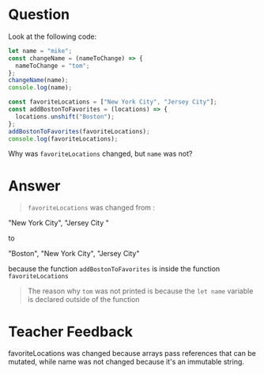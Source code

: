 # Question

Look at the following code:

```js
let name = "mike";
const changeName = (nameToChange) => {
  nameToChange = "tom";
};
changeName(name);
console.log(name);

const favoriteLocations = ["New York City", "Jersey City"];
const addBostonToFavorites = (locations) => {
  locations.unshift("Boston");
};
addBostonToFavorites(favoriteLocations);
console.log(favoriteLocations);
```

Why was `favoriteLocations` changed, but `name` was not?

# Answer
> `favoriteLocations` was changed from :

"New York City", "Jersey City " 

to

"Boston", "New York City", "Jersey City" 

because the function `addBostonToFavorites` is inside the function `favoriteLocations`

> The reason why `tom` was not printed is because the `let name` variable is declared outside of the function

# Teacher Feedback
favoriteLocations was changed because arrays pass references that can be mutated, while name was not changed because it's an immutable string.

